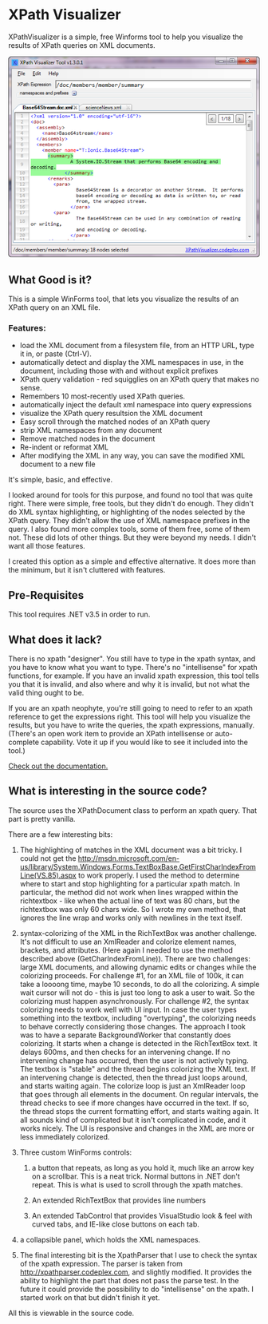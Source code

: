 # XPath Visualizer
XPathVisualizer is a simple, free Winforms tool to help you visualize the results of XPath queries on XML documents. 

![XpathVisualizer-v1.3.png](./docs/XpathVisualizer-v1.3.png)

## What Good is it?
This is a simple WinForms tool, that lets you visualize the results of an XPath query on an XML file. 

### Features:
- load the XML document from a filesystem file, from an HTTP URL, type it in, or paste (Ctrl-V).
- automatically detect and display the XML namespaces in use, in the document, including those with and without explicit prefixes
- XPath query validation - red squigglies on an XPath query that makes no sense.
- Remembers 10 most-recently used XPath queries.
- automatically inject the default xml namespace into query expressions
- visualize the XPath query resultsion the XML document
- Easy scroll through the matched nodes of an XPath query
- strip XML namespaces from any document
- Remove matched nodes in the document
- Re-indent or reformat XML
- After modifying the XML in any way, you can save the modified XML document to a new file

It's simple, basic, and effective.

I looked around for tools for this purpose, and found no tool that was quite right. There were simple, free tools, but they didn't do enough. They didn't do XML syntax highlighting, or highlighting of the nodes selected by the XPath query. They didn't allow the use of XML namespace prefixes in the query. I also found more complex tools, some of them free, some of them not. These did lots of other things. But they were beyond my needs. I didn't want all those features. 

I created this option as a simple and effective alternative. It does more than the minimum, but it isn't cluttered with features.

## Pre-Requisites
This tool requires .NET v3.5 in order to run.

## What does it lack?
There is no xpath "designer". You still have to type in the xpath syntax, and you have to know what you want to type. There's no "intellisense" for xpath functions, for example. If you have an invalid xpath expression, this tool tells you that it is invalid, and also where and why it is invalid, but not what the valid thing ought to be. 

If you are an xpath neophyte, you're still going to need to refer to an xpath reference to get the expressions right. This tool will help you visualize the results, but you have to write the queries, the xpath expressions, manually. (There's an open work item to provide an XPath intellisense or auto-complete capability. Vote it up if you would like to see it included into the tool.) 

[Check out the documentation.](./docs/Usage.md)

## What is interesting in the source code?
The source uses the XPathDocument class to perform an xpath query. That part is pretty vanilla.

There are a few interesting bits:

1. The highlighting of matches in the XML document was a bit tricky. I could not get the http://msdn.microsoft.com/en-us/library/System.Windows.Forms.TextBoxBase.GetFirstCharIndexFromLine(VS.85).aspx to work properly. I used the method to determine where to start and stop highlighting for a particular xpath match. In particular, the method did not work when lines wrapped within the richtextbox - like when the actual line of text was 80 chars, but the richtextbox was only 60 chars wide. So I wrote my own method, that ignores the line wrap and works only with newlines in the text itself.

2. syntax-colorizing of the XML in the RichTextBox was another challenge. It's not difficult to use an XmlReader and colorize element names, brackets, and attributes. (Here again I needed to use the method described above (GetCharIndexFromLine)). There are two challenges: large XML documents, and allowing dynamic edits or changes while the colorizing proceeds. For challenge #1, for an XML file of 100k, it can take a loooong time, maybe 10 seconds, to do all the colorizing. A simple wait cursor will not do - this is just too long to ask a user to wait. So the colorizing must happen asynchronously. For challenge #2, the syntax colorizing needs to work well with UI input. In case the user types something into the textbox, including "overtyping", the colorizing needs to behave correctly considering those changes. The approach I took was to have a separate BackgroundWorker that constantly does colorizing. It starts when a change is detected in the RichTextBox text. It delays 600ms, and then checks for an intervening change. If no intervening change has occurred, then the user is not actively typing. The textbox is "stable" and the thread begins colorizing the XML text. If an intervening change is detected, then the thread just loops around, and starts waiting again. The colorize loop is just an XmlReader loop that goes through all elements in the document. On regular intervals, the thread checks to see if more changes have occurred in the text. If so, the thread stops the current formatting effort, and starts waiting again. It all sounds kind of complicated but it isn't complicated in code, and it works nicely. The UI is responsive and changes in the XML are more or less immediately colorized.

3. Three custom WinForms controls:

    1. a button that repeats, as long as you hold it, much like an arrow key on a scrollbar. This is a neat trick. Normal buttons in .NET don't repeat. This is what is used to scroll through the xpath matches.

    2. An extended RichTextBox that provides line numbers
    3. An extended TabControl that provides VisualStudio look & feel with curved tabs, and IE-like close buttons on each tab.

4. a collapsible panel, which holds the XML namespaces.

5. The final interesting bit is the XpathParser that I use to check the syntax of the xpath expression. The parser is taken from http://xpathparser.codeplex.com, and slightly modified. It provides the ability to highlight the part that does not pass the parse test. In the future it could provide the possibility to do "intellisense" on the xpath. I started work on that but didn't finish it yet.

All this is viewable in the source code.